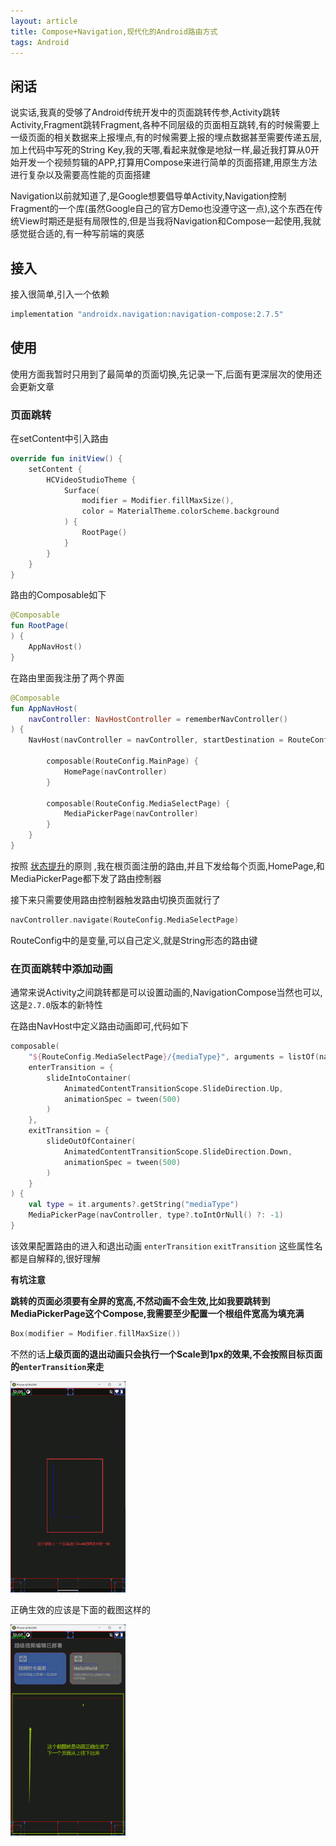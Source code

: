 ```yaml
---
layout: article
title: Compose+Navigation,现代化的Android路由方式
tags: Android
---
```


## 闲话

说实话,我真的受够了Android传统开发中的页面跳转传参,Activity跳转Activity,Fragment跳转Fragment,各种不同层级的页面相互跳转,有的时候需要上一级页面的相关数据来上报埋点,有的时候需要上报的埋点数据甚至需要传递五层,加上代码中写死的String Key,我的天哪,看起来就像是地狱一样,最近我打算从0开始开发一个视频剪辑的APP,打算用Compose来进行简单的页面搭建,用原生方法进行复杂以及需要高性能的页面搭建

Navigation以前就知道了,是Google想要倡导单Activity,Navigation控制Fragment的一个库(虽然Google自己的官方Demo也没遵守这一点),这个东西在传统View时期还是挺有局限性的,但是当我将Navigation和Compose一起使用,我就感觉挺合适的,有一种写前端的爽感

## 接入

接入很简单,引入一个依赖

```groovy
implementation "androidx.navigation:navigation-compose:2.7.5"
```

## 使用

使用方面我暂时只用到了最简单的页面切换,先记录一下,后面有更深层次的使用还会更新文章

### 页面跳转

在setContent中引入路由

```kotlin
override fun initView() {
    setContent {
        HCVideoStudioTheme {
            Surface(
                modifier = Modifier.fillMaxSize(),
                color = MaterialTheme.colorScheme.background
            ) {
                RootPage()
            }
        }
    }
}
```

路由的Composable如下

```kotlin
@Composable
fun RootPage(
) {
    AppNavHost()
}
```

在路由里面我注册了两个界面

```kotlin
@Composable
fun AppNavHost(
    navController: NavHostController = rememberNavController()
) {
    NavHost(navController = navController, startDestination = RouteConfig.MainPage) {

        composable(RouteConfig.MainPage) {
            HomePage(navController)
        }

        composable(RouteConfig.MediaSelectPage) {
            MediaPickerPage(navController)
        }
    }
}
```

按照 [状态提升](https://developer.android.com/jetpack/compose/state?hl=zh-cn#state-hoisting)的原则 ,我在根页面注册的路由,并且下发给每个页面,HomePage,和MediaPickerPage都下发了路由控制器

接下来只需要使用路由控制器触发路由切换页面就行了

```kotlin
navController.navigate(RouteConfig.MediaSelectPage)
```

RouteConfig中的是变量,可以自己定义,就是String形态的路由键

### 在页面跳转中添加动画

通常来说Activity之间跳转都是可以设置动画的,NavigationCompose当然也可以,这是`2.7.0`版本的新特性

在路由NavHost中定义路由动画即可,代码如下

```kotlin
composable(
    "${RouteConfig.MediaSelectPage}/{mediaType}", arguments = listOf(navArgument("mediaType") { NavType.StringType }),
    enterTransition = {
        slideIntoContainer(
            AnimatedContentTransitionScope.SlideDirection.Up,
            animationSpec = tween(500)
        )
    },
    exitTransition = {
        slideOutOfContainer(
            AnimatedContentTransitionScope.SlideDirection.Down,
            animationSpec = tween(500)
        )
    }
) {
    val type = it.arguments?.getString("mediaType")
    MediaPickerPage(navController, type?.toIntOrNull() ?: -1)
}
```

该效果配置路由的进入和退出动画 `enterTransition` `exitTransition` 这些属性名都是自解释的,很好理解

**有坑注意**

**跳转的页面必须要有全屏的宽高,不然动画不会生效,比如我要跳转到MediaPickerPage这个Compose,我需要至少配置一个根组件宽高为填充满**

```kotlin
Box(modifier = Modifier.fillMaxSize())
```

不然的话**上级页面的退出动画只会执行一个Scale到1px的效果,不会按照目标页面的`enterTransition`来走**

<img src="https://raw.githubusercontent.com/phcbest/PicBed/main/img/202311270006361.png" alt="image-20231127000622329" style="zoom: 33%;" />

正确生效的应该是下面的截图这样的

<img src="https://raw.githubusercontent.com/phcbest/PicBed/main/img/202311270009845.png" alt="image-20231127000952808" style="zoom:33%;" />

